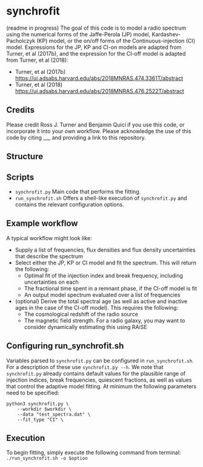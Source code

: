 # synchrofit
(readme in progress)
The goal of this code is to model a radio spectrum using the numerical forms of the Jaffe-Perola (JP) model, Kardashev-Pacholczyk (KP) model, or the on/off forms of the Continuous-injection (CI) model. Expressions for the JP, KP and CI-on models are adapted from Turner, et al (2017b), and the expression for the CI-off model is adapted from Turner, et al (2018):
- Turner, et al (2017b) https://ui.adsabs.harvard.edu/abs/2018MNRAS.474.3361T/abstract
- Turner, et al (2018) https://ui.adsabs.harvard.edu/abs/2018MNRAS.476.2522T/abstract

## Credits
Please credit Ross J. Turner and Benjamin Quici if you use this code, or incorporate it into your own workflow. Please acknowledge the use of this code by citing ___ and providing a link to this repository. 

## Structure

## Scripts
- `synchrofit.py` Main code that performs the fitting. 
- `run_synchrofit.sh` Offers a shell-like execution of `synchrofit.py` and contains the relevant configuration options.

## Example workflow

A typical workflow might look like:
   - Supply a list of frequencies, flux densities and flux density uncertainties that describe the spectrum
   - Select either the JP, KP or CI model and fit the spectrum. This will return the following:
       - Optimal fit of the injection index and break frequency, including uncertainties on each
       - The fractional time spent in a remnant phase, if the CI-off model is fit
       - An output model spectrum evaluated over a list of frequencies
   - (optional) Derive the total spectral age (as well as active and inactive ages in the case of the CI-off model). This requires the following:
       - The cosmological redshift of the radio source
       - The magnetic field strength. For a radio galaxy, you may want to consider dynamically estimating this using RAiSE

## Configuring run_synchrofit.sh
Variables parsed to `synchrofit.py` can be configured in `run_synchrofit.sh`. For a description of these use ```synchrofit.py --h```. We note that `synchrofit.py` already contains default values for the plausible range of injection indices, break frequencies, quiescent fractions, as well as values that control the adaptive model fitting. At minimum the following parameters need to be specified:
```
python3 synchrofit.py \
    --workdir $workdir \
    --data "test_spectra.dat" \
    --fit_type "CI" \
```

## Execution
To begin fitting, simply execute the following command from terminal: ```./run_synchrofit.sh -o $option```